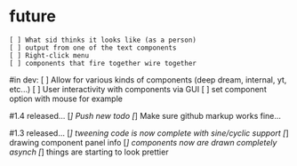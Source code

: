 # future
    [ ] What sid thinks it looks like (as a person)
    [ ] output from one of the text components
    [ ] Right-click menu
    [ ] components that fire together wire together

#in dev:
    [ ] Allow for various kinds of components (deep dream, internal, yt, etc...)
    [ ] User interactivity with components via GUI
        [  ] set component option with mouse for example
            

#1.4 released...
    [*] Push new todo
    [*] Make sure github markup works fine...
    
#1.3 released...
    [*] tweening code is now complete with sine/cyclic support
    [*] drawing component panel info
    [*] components now are drawn completely asynch
    [*] things are starting to look prettier

